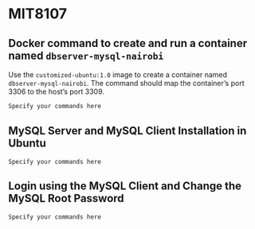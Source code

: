 # MIT8107

## Docker command to create and run a container named `dbserver-mysql-nairobi`

Use the `customized-ubuntu:1.0` image to create a container named `dbserver-mysql-nairobi`. The command should map the container’s port 3306 to the host’s port 3309.

```dockerfile
Specify your commands here
```

## MySQL Server and MySQL Client Installation in Ubuntu

```shell
Specify your commands here
```

## Login using the MySQL Client and Change the MySQL Root Password

```sql
Specify your commands here
```
